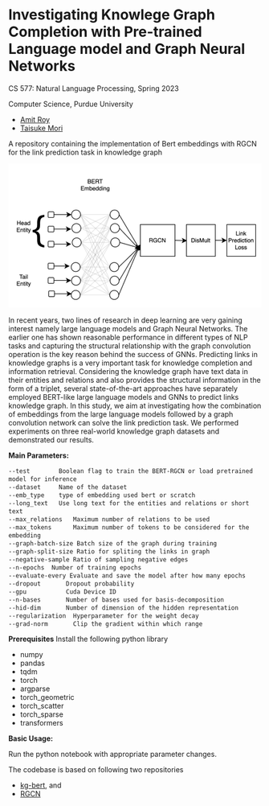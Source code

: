 # Investigating Knowlege Graph  Completion with Pre-trained Language model and Graph Neural Networks

CS 577: Natural Language Processing, Spring 2023

Computer Science, Purdue University 

* [Amit Roy](https://amitroy7781.github.io/)
* [Taisuke Mori](https://github.com/umami1111)



A repository containing the implementation of Bert embeddings with RGCN for the link prediction task in knowledge graph

<img src="bert_rgcn.png" width="600">



In recent years, two lines of research in deep learning are very gaining interest namely large language models and Graph Neural Networks. The earlier one has shown reasonable performance in different types of NLP tasks and capturing the structural relationship with the graph convolution operation is the key reason behind the success of GNNs. Predicting links in knowledge graphs is a very important task for knowledge completion and information retrieval. Considering the knowledge graph have text data in their entities and relations and also provides the structural information in the form of a triplet, several state-of-the-art approaches have separately employed BERT-like large language models and GNNs to predict links knowledge graph. In this study, we aim at investigating how the combination of embeddings from the large language models followed by a graph convolution network can solve the link prediction task. We performed experiments on three real-world knowledge graph datasets and demonstrated our results.


**Main Parameters:**

```
--test        Boolean flag to train the BERT-RGCN or load pretrained model for inference
--dataset     Name of the dataset
--emb_type    type of embedding used bert or scratch
--long_text   Use long text for the entities and relations or short text
--max_relations   Maximum number of relations to be used
--max_tokens      Maximum number of tokens to be considered for the embedding
--graph-batch-size Batch size of the graph during training
--graph-split-size Ratio for spliting the links in graph 
--negative-sample Ratio of sampling negative edges
--n-epochs  Number of training epochs
--evaluate-every Evaluate and save the model after how many epochs
--dropout       Dropout probability
--gpu           Cuda Device ID
--n-bases       Number of bases used for basis-decomposition
--hid-dim       Number of dimension of the hidden representation
--regularization  Hyperparameter for the weight decay
--grad-norm       Clip the gradient within which range
```

**Prerequisites**
Install the following python library
 
* numpy
* pandas
* tqdm
* torch
* argparse
* torch_geometric
* torch_scatter
* torch_sparse
* transformers

**Basic Usage:**

Run the python notebook with appropriate parameter changes.

The codebase is based on following two repositories
* [kg-bert](https://github.com/yao8839836/kg-bert), and
* [RGCN](https://github.com/JinheonBaek/RGCN)
